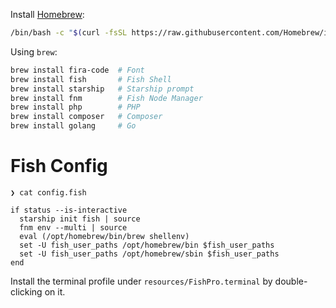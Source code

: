 Install [Homebrew](https://brew.sh):

```bash
/bin/bash -c "$(curl -fsSL https://raw.githubusercontent.com/Homebrew/install/HEAD/install.sh)"
```

Using `brew`:

```sh
brew install fira-code  # Font
brew install fish       # Fish Shell
brew install starship   # Starship prompt
brew install fnm        # Fish Node Manager
brew install php        # PHP
brew install composer   # Composer
brew install golang     # Go
```

# Fish Config

```
❯ cat config.fish
 
if status --is-interactive
  starship init fish | source
  fnm env --multi | source
  eval (/opt/homebrew/bin/brew shellenv)
  set -U fish_user_paths /opt/homebrew/bin $fish_user_paths
  set -U fish_user_paths /opt/homebrew/sbin $fish_user_paths
end
```

Install the terminal profile under `resources/FishPro.terminal` by double-clicking on it.
